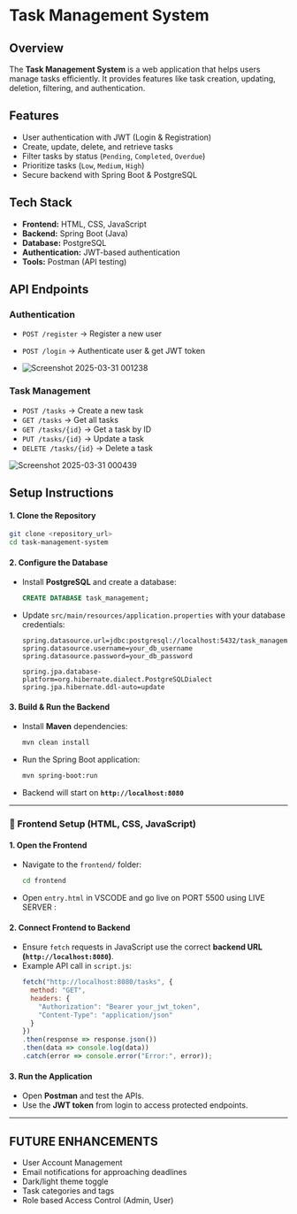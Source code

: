 # Task Management System

## Overview
The **Task Management System** is a web application that helps users manage tasks efficiently. It provides features like task creation, updating, deletion, filtering, and authentication.

## Features
- User authentication with JWT (Login & Registration)
- Create, update, delete, and retrieve tasks
- Filter tasks by status (`Pending`, `Completed`, `Overdue`)
- Prioritize tasks (`Low`, `Medium`, `High`)
- Secure backend with Spring Boot & PostgreSQL

## Tech Stack
- **Frontend:** HTML, CSS, JavaScript
- **Backend:** Spring Boot (Java)
- **Database:** PostgreSQL
- **Authentication:** JWT-based authentication
- **Tools:** Postman (API testing)

## API Endpoints

### Authentication
- `POST /register` → Register a new user
- `POST /login` → Authenticate user & get JWT token

- ![Screenshot 2025-03-31 001238](https://github.com/user-attachments/assets/0c0a31cb-bb72-46db-ab83-0b3270208e04)


### Task Management
- `POST /tasks` → Create a new task
- `GET /tasks` → Get all tasks
- `GET /tasks/{id}` → Get a task by ID
- `PUT /tasks/{id}` → Update a task
- `DELETE /tasks/{id}` → Delete a task


![Screenshot 2025-03-31 000439](https://github.com/user-attachments/assets/8ee2ef65-2405-4bd8-85f1-fe5003b64904)



## Setup Instructions

#### **1. Clone the Repository**
```bash
git clone <repository_url>
cd task-management-system
```

#### **2. Configure the Database**
- Install **PostgreSQL** and create a database:
  ```sql
  CREATE DATABASE task_management;
  ```
- Update `src/main/resources/application.properties` with your database credentials:
  ```properties
  spring.datasource.url=jdbc:postgresql://localhost:5432/task_management
  spring.datasource.username=your_db_username
  spring.datasource.password=your_db_password

  spring.jpa.database-platform=org.hibernate.dialect.PostgreSQLDialect
  spring.jpa.hibernate.ddl-auto=update
  ```

#### **3. Build & Run the Backend**
- Install **Maven** dependencies:
  ```bash
  mvn clean install
  ```
- Run the Spring Boot application:
  ```bash
  mvn spring-boot:run
  ```
- Backend will start on **`http://localhost:8080`**

---

### 🎨 Frontend Setup (HTML, CSS, JavaScript)
#### **1. Open the Frontend**
- Navigate to the `frontend/` folder:
  ```bash
  cd frontend
  ```
- Open `entry.html` in VSCODE and go live on PORT 5500 using LIVE SERVER :

#### **2. Connect Frontend to Backend**
- Ensure `fetch` requests in JavaScript use the correct **backend URL (`http://localhost:8080`)**.
- Example API call in `script.js`:
  ```javascript
  fetch("http://localhost:8080/tasks", {
    method: "GET",
    headers: {
      "Authorization": "Bearer your_jwt_token",
      "Content-Type": "application/json"
    }
  })
  .then(response => response.json())
  .then(data => console.log(data))
  .catch(error => console.error("Error:", error));
  ```

#### **3. Run the Application**
- Open **Postman** and test the APIs.  
- Use the **JWT token** from login to access protected endpoints.

---

## FUTURE ENHANCEMENTS
- User Account Management
- Email notifications for approaching deadlines
- Dark/light theme toggle
- Task categories and tags
- Role based Access Control (Admin, User)


  

